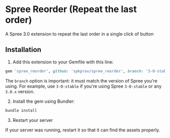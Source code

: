 Spree Reorder (Repeat the last order)
============
A Spree 3.0 extension to repeat the last order in a single click of button

## Installation

1. Add this extension to your Gemfile with this line:
  ```ruby
  gem 'spree_reorder', github: 'spkprav/spree_reorder', branch: '3-0-stable'
  ```

  The `branch` option is important: it must match the version of Spree you're using.
  For example, use `3-0-stable` if you're using Spree `3-0-stable` or any `3.0.x` version.

2. Install the gem using Bundler:
  ```ruby
  bundle install
  ```

3. Restart your server

  If your server was running, restart it so that it can find the assets properly.
